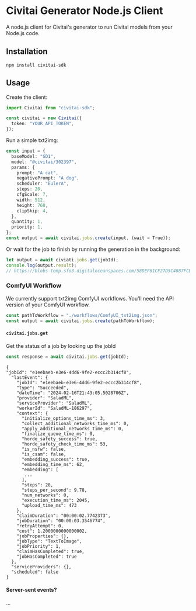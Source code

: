 # Civitai Generator Node.js Client

A node.js client for Civitai's generator to run Civitai models from your Node.js code.

## Installation

```
npm install civitai-sdk
```

## Usage

Create the client:

```typescript
import Civitai from "civitai-sdk";
```

```typescript
const civitai = new Civitai({
  token: "YOUR_API_TOKEN",
});
```

Run a simple txt2img:

```typescript
const input = {
  baseModel: "SD1",
  model: "@civitai/302397",
  params: {
    prompt: "A cat",
    negativePrompt: "A dog",
    scheduler: "EulerA",
    steps: 20,
    cfgScale: 7,
    width: 512,
    height: 768,
    clipSkip: 4,
  },
  quantity: 1,
  priority: 1,
};
const output = await civitai.jobs.create(input, (wait = True));
```

Or wait for the job to finish by running the generation in the background:

```typescript
let output = await civiati.jobs.get(jobId);
console.log(output.result);
// https://blobs-temp.sfo3.digitaloceanspaces.com/58DEF61CF27D5C4087FCD624CC527223857020E018BF0BB8BEA46B727D16E0A8?X-Amz-Expires=3600&X-Amz-Algorithm=AWS4-HMAC-SHA256&X-Amz-Credential=DO00F84RAAYEUTBJ6D9L%2F20240216%2Fus-east-1%2Fs3%2Faws4_request&X-Amz-Date=20240216T214305Z&X-Amz-SignedHeaders=host&X-Amz-Signature=d38ebec7d66c962915198e1f3f2180a8abd0474339c8ac3af3428b04da84a480
```

### ComfyUI Workflow

We currently support txt2img ComfyUI workflows. You’ll need the API version of your ComfyUI workflow.

```typescript
const pathToWorkflow = "./workflows/ComfyUI_txt2img.json";
const output = await civitai.jobs.create(pathToWorkflow);
```

#### `civitai.jobs.get`

Get the status of a job by looking up the jobId

```typescript
const response = await civitai.jobs.get(jobId);
```

```
{
"jobId": "e1eebaeb-e3e6-4dd6-9fe2-eccc2b314cf8",
  "lastEvent": {
    "jobId": "e1eebaeb-e3e6-4dd6-9fe2-eccc2b314cf8",
    "type": "Succeeded",
    "dateTime": "2024-02-16T21:43:05.5028706Z",
    "provider": "SaladML",
    "serviceProvider": "SaladML",
    "workerId": "SaladML-186297",
    "context": {
      "initialize_options_time_ms": 3,
      "collect_additional_networks_time_ms": 0,
      "apply_additional_networks_time_ms": 0,
      "finalize_queue_time_ms": 0,
      "horde_safety_success": true,
      "horde_safety_check_time_ms": 53,
      "is_nsfw": false,
      "is_csam": false,
      "embedding_success": true,
      "embedding_time_ms": 62,
      "embedding": [
       ...
      ],
      "steps": 20,
      "steps_per_second": 9.78,
      "num_networks": 0,
      "execution_time_ms": 2045,
      "upload_time_ms": 473
    },
    "claimDuration": "00:00:02.7742373",
    "jobDuration": "00:00:03.3546774",
    "retryAttempt": 0,
    "cost": 1.2000000000000002,
    "jobProperties": {},
    "jobType": "TextToImage",
    "jobPriority": 1,
    "claimHasCompleted": true,
    "jobHasCompleted": true
  },
  "serviceProviders": {},
  "scheduled": false
}
```

#### Server-sent events?

...

